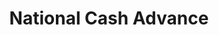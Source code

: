 ---
title: National Cash Advance
slug: national-cash-advance
updated-on: '2024-05-30T13:44:31.749Z'
created-on: '2024-05-30T13:41:46.671Z'
published-on: '2024-05-30T13:54:32.469Z'
f_city-state-2:
- cms/city/porterville-ca.md
- cms/city/escondido-ca.md
- cms/city/vacaville-ca.md
- cms/city/palmdale-ca.md
- cms/city/lodi-ca.md
- cms/city/woodland-ca.md
- cms/city/manteca-ca.md
- cms/city/hanford-ca.md
- cms/city/riverside-ca.md
- cms/city/whittier-ca.md
- cms/city/tulare-ca.md
- cms/city/vista-ca.md
- cms/city/modesto-ca.md
- cms/city/cocoa-fl.md
- cms/city/apopka-fl.md
- cms/city/casselberry-fl.md
- cms/city/kissimmee-fl.md
- cms/city/largo-fl.md
- cms/city/sanford-fl.md
- cms/city/homestead-fl.md
- cms/city/petersburg-fl.md
- cms/city/sarasota-fl.md
- cms/city/bradenton-fl.md
- cms/city/bradley-il.md
- cms/city/carbondale-il.md
- cms/city/pekin-il.md
- cms/city/dekalb-il.md
- cms/city/seymour-in.md
- cms/city/vincennes-in.md
- cms/city/frankfort-in.md
- cms/city/peru-in.md
- cms/city/jeffersonville-in.md
- cms/city/henderson-ky.md
- cms/city/danville-ky.md
- cms/city/lexington-ky.md
- cms/city/paducah-ky.md
- cms/city/bogalusa-la.md
- cms/city/slidell-la.md
- cms/city/kenner-la.md
- cms/city/hammond-la.md
- cms/city/harvey-la.md
- cms/city/gonzales-la.md
- cms/city/monroe-la.md
- cms/city/southaven-ms.md
- cms/city/walls-ms.md
- cms/city/pearl-ms.md
- cms/city/greenville-ms.md
- cms/city/columbus-ms.md
- cms/city/mccomb-ms.md
- cms/city/starkville-ms.md
- cms/city/corinth-ms.md
- cms/city/laurel-ms.md
- cms/city/meridian-ms.md
- cms/city/natchez-ms.md
- cms/city/pascagoula-ms.md
- cms/city/vicksburg-ms.md
- cms/city/gulfport-ms.md
- cms/city/kennett-mo.md
- cms/city/fenton-mo.md
- cms/city/florissant-mo.md
- cms/city/grandview-mo.md
- cms/city/sikeston-mo.md
- cms/city/liberty-mo.md
- cms/city/rolla-mo.md
- cms/city/springfield-mo.md
- cms/city/joplin-mo.md
- cms/city/independence-mo.md
- cms/city/columbia-mo.md
- cms/city/stow-oh.md
- cms/city/wilmington-oh.md
- cms/city/tallmadge-oh.md
- cms/city/piqua-oh.md
- cms/city/dover-oh.md
- cms/city/niles-oh.md
- cms/city/winchester-oh.md
- cms/city/heath-oh.md
- cms/city/reynoldsburg-oh.md
- cms/city/salem-oh.md
- cms/city/sidney-oh.md
- cms/city/oregon-oh.md
- cms/city/marion-oh.md
- cms/city/sandusky-oh.md
- cms/city/norwalk-oh.md
- cms/city/findlay-oh.md
- cms/city/tiffin-oh.md
- cms/city/fremont-oh.md
- cms/city/bucyrus-oh.md
- cms/city/lima-oh.md
- cms/city/zanesville-oh.md
- cms/city/steubenville-oh.md
- cms/city/warren-oh.md
- cms/city/ashtabula-oh.md
- cms/city/lancaster-oh.md
- cms/city/hilliard-oh.md
- cms/city/delaware-oh.md
- cms/city/barberton-oh.md
- cms/city/chillicothe-oh.md
- cms/city/xenia-oh.md
- cms/city/springfield-oh.md
- cms/city/troy-oh.md
- cms/city/urbana-oh.md
- cms/city/middletown-oh.md
- cms/city/hamilton-oh.md
- cms/city/ashland-oh.md
- cms/city/youngstown-oh.md
- cms/city/fairborn-oh.md
- cms/city/dayton-oh.md
- cms/city/alliance-oh.md
- cms/city/elyria-oh.md
- cms/city/massillon-oh.md
- cms/city/akron-oh.md
- cms/city/euclid-oh.md
- cms/city/mansfield-oh.md
- cms/city/lorain-oh.md
- cms/city/toledo-oh.md
- cms/city/canton-oh.md
- cms/city/boston-oh.md
- cms/city/trotwood-oh.md
- cms/city/palestine-oh.md
- cms/city/vernon-pa.md
- cms/city/bloomsburg-pa.md
- cms/city/johnstown-pa.md
- cms/city/mechanicsburg-pa.md
- cms/city/altoona-pa.md
- cms/city/hermitage-pa.md
- cms/city/bensalem-pa.md
- cms/city/bristol-pa.md
- cms/city/greensburg-pa.md
- cms/city/uniontown-pa.md
- cms/city/harrisburg-pa.md
- cms/city/honesdale-pa.md
- cms/city/york-pa.md
- cms/city/hazleton-pa.md
- cms/city/easton-pa.md
- cms/city/reading-pa.md
- cms/city/erie-pa.md
- cms/city/pittsburgh-pa.md
- cms/city/allentown-pa.md
- cms/city/indiana-pa.md
- cms/city/hermitage-tn.md
- cms/city/madison-tn.md
- cms/city/morristown-tn.md
- cms/city/jackson-tn.md
- cms/city/menasha-wi.md
- cms/city/bend-wi.md
- cms/city/manitowoc-wi.md
- cms/city/janesville-wi.md
- cms/city/sheboygan-wi.md
- cms/city/beloit-wi.md
- cms/city/racine-wi.md
- cms/city/kenosha-wi.md
- cms/city/madison-wi.md
- cms/city/oshkosh-wi.md
- cms/city/national-city-ca.md
- cms/city/el-cajon-ca.md
- cms/city/saint-augustine-fl.md
- cms/city/fort-pierce-fl.md
- cms/city/pinellas-park-fl.md
- cms/city/orange-city-fl.md
- cms/city/palm-beach-fl.md
- cms/city/orange-park-fl.md
- cms/city/fort-wayne-in.md
- cms/city/new-iberia-la.md
- cms/city/denham-springs-la.md
- cms/city/bossier-city-la.md
- cms/city/saint-joseph-mo.md
- cms/city/saint-charles-mo.md
- cms/city/blue-springs-mo.md
- cms/city/saint-ann-mo.md
- cms/city/poplar-bluff-mo.md
- cms/city/cape-girardeau-mo.md
- cms/city/jefferson-city-mo.md
- cms/city/saint-louis-mo.md
- cms/city/kansas-city-mo.md
- cms/city/grand-island-ne.md
- cms/city/maple-heights-oh.md
- cms/city/bowling-green-oh.md
- cms/city/sharon-hill-pa.md
- cms/city/johnson-city-tn.md
- cms/city/beaver-dam-wi.md
- cms/city/eau-claire-wi.md
- cms/city/la-crosse-wi.md
- cms/city/green-bay-wi.md
f_locations:
- cms/payday-loan/national-cash-advance-22462.md
- cms/payday-loan/national-cash-advance-22463.md
- cms/payday-loan/national-cash-advance-22464.md
- cms/payday-loan/national-cash-advance-22465.md
- cms/payday-loan/national-cash-advance-22466.md
- cms/payday-loan/national-cash-advance-22467.md
- cms/payday-loan/national-cash-advance-22468.md
- cms/payday-loan/national-cash-advance-22469.md
- cms/payday-loan/national-cash-advance-22470.md
- cms/payday-loan/national-cash-advance-22471.md
- cms/payday-loan/national-cash-advance-22472.md
- cms/payday-loan/national-cash-advance-22473.md
- cms/payday-loan/national-cash-advance-22474.md
- cms/payday-loan/national-cash-advance-22475.md
- cms/payday-loan/national-cash-advance-22476.md
- cms/payday-loan/national-cash-advance-22477.md
- cms/payday-loan/national-cash-advance-22478.md
- cms/payday-loan/national-cash-advance-22479.md
- cms/payday-loan/national-cash-advance-22480.md
- cms/payday-loan/national-cash-advance-22481.md
- cms/payday-loan/national-cash-advance-22482.md
- cms/payday-loan/national-cash-advance-22483.md
- cms/payday-loan/national-cash-advance-22484.md
- cms/payday-loan/national-cash-advance-22485.md
- cms/payday-loan/national-cash-advance-22486.md
- cms/payday-loan/national-cash-advance-22487.md
- cms/payday-loan/national-cash-advance-22488.md
- cms/payday-loan/national-cash-advance-22489.md
- cms/payday-loan/national-cash-advance-22490.md
- cms/payday-loan/national-cash-advance-22491.md
- cms/payday-loan/national-cash-advance-22492.md
- cms/payday-loan/national-cash-advance-22493.md
- cms/payday-loan/national-cash-advance-22494.md
- cms/payday-loan/national-cash-advance-22495.md
- cms/payday-loan/national-cash-advance-22496.md
- cms/payday-loan/national-cash-advance-22497.md
- cms/payday-loan/national-cash-advance-22498.md
- cms/payday-loan/national-cash-advance-22499.md
- cms/payday-loan/national-cash-advance-22500.md
- cms/payday-loan/national-cash-advance-22501.md
- cms/payday-loan/national-cash-advance-22502.md
- cms/payday-loan/national-cash-advance-22503.md
- cms/payday-loan/national-cash-advance-22504.md
- cms/payday-loan/national-cash-advance-22505.md
- cms/payday-loan/national-cash-advance-22506.md
- cms/payday-loan/national-cash-advance-22507.md
- cms/payday-loan/national-cash-advance-22508.md
- cms/payday-loan/national-cash-advance-22509.md
- cms/payday-loan/national-cash-advance-22510.md
- cms/payday-loan/national-cash-advance-22511.md
- cms/payday-loan/national-cash-advance-22512.md
- cms/payday-loan/national-cash-advance-22513.md
- cms/payday-loan/national-cash-advance-22514.md
- cms/payday-loan/national-cash-advance-22515.md
- cms/payday-loan/national-cash-advance-22516.md
- cms/payday-loan/national-cash-advance-22517.md
- cms/payday-loan/national-cash-advance-22518.md
- cms/payday-loan/national-cash-advance-22519.md
- cms/payday-loan/national-cash-advance-22520.md
- cms/payday-loan/national-cash-advance-22521.md
- cms/payday-loan/national-cash-advance-22522.md
- cms/payday-loan/national-cash-advance-22523.md
- cms/payday-loan/national-cash-advance-22524.md
- cms/payday-loan/national-cash-advance-22525.md
- cms/payday-loan/national-cash-advance-22526.md
- cms/payday-loan/national-cash-advance-22527.md
- cms/payday-loan/national-cash-advance-22528.md
- cms/payday-loan/national-cash-advance-22529.md
- cms/payday-loan/national-cash-advance-22530.md
- cms/payday-loan/national-cash-advance-22531.md
- cms/payday-loan/national-cash-advance-22532.md
- cms/payday-loan/national-cash-advance-22533.md
- cms/payday-loan/national-cash-advance-22534.md
- cms/payday-loan/national-cash-advance-22535.md
- cms/payday-loan/national-cash-advance-22536.md
- cms/payday-loan/national-cash-advance-22537.md
- cms/payday-loan/national-cash-advance-22538.md
- cms/payday-loan/national-cash-advance-22539.md
- cms/payday-loan/national-cash-advance-22540.md
- cms/payday-loan/national-cash-advance-22541.md
- cms/payday-loan/national-cash-advance-22542.md
- cms/payday-loan/national-cash-advance-22543.md
- cms/payday-loan/national-cash-advance-22544.md
- cms/payday-loan/national-cash-advance-22545.md
- cms/payday-loan/national-cash-advance-22546.md
- cms/payday-loan/national-cash-advance-22547.md
- cms/payday-loan/national-cash-advance-22548.md
- cms/payday-loan/national-cash-advance-22549.md
- cms/payday-loan/national-cash-advance-22550.md
- cms/payday-loan/national-cash-advance-22551.md
- cms/payday-loan/national-cash-advance-22552.md
- cms/payday-loan/national-cash-advance-22553.md
- cms/payday-loan/national-cash-advance-22554.md
- cms/payday-loan/national-cash-advance-22555.md
- cms/payday-loan/national-cash-advance-22556.md
- cms/payday-loan/national-cash-advance-22557.md
- cms/payday-loan/national-cash-advance-22558.md
- cms/payday-loan/national-cash-advance-22559.md
- cms/payday-loan/national-cash-advance-22560.md
- cms/payday-loan/national-cash-advance-22561.md
- cms/payday-loan/national-cash-advance-22562.md
- cms/payday-loan/national-cash-advance-22563.md
- cms/payday-loan/national-cash-advance-22564.md
- cms/payday-loan/national-cash-advance-22565.md
- cms/payday-loan/national-cash-advance-22566.md
- cms/payday-loan/national-cash-advance-22567.md
- cms/payday-loan/national-cash-advance-22568.md
- cms/payday-loan/national-cash-advance-22569.md
- cms/payday-loan/national-cash-advance-22570.md
- cms/payday-loan/national-cash-advance-22571.md
- cms/payday-loan/national-cash-advance-22572.md
- cms/payday-loan/national-cash-advance-22573.md
- cms/payday-loan/national-cash-advance-22574.md
- cms/payday-loan/national-cash-advance-22575.md
- cms/payday-loan/national-cash-advance-22576.md
- cms/payday-loan/national-cash-advance-22577.md
- cms/payday-loan/national-cash-advance-22578.md
- cms/payday-loan/national-cash-advance-22579.md
- cms/payday-loan/national-cash-advance-22580.md
- cms/payday-loan/national-cash-advance-22581.md
- cms/payday-loan/national-cash-advance-22582.md
- cms/payday-loan/national-cash-advance-22583.md
- cms/payday-loan/national-cash-advance-22584.md
- cms/payday-loan/national-cash-advance-22585.md
- cms/payday-loan/national-cash-advance-22586.md
- cms/payday-loan/national-cash-advance-22587.md
- cms/payday-loan/national-cash-advance-22588.md
- cms/payday-loan/national-cash-advance-22589.md
- cms/payday-loan/national-cash-advance-22590.md
- cms/payday-loan/national-cash-advance-22591.md
- cms/payday-loan/national-cash-advance-22592.md
- cms/payday-loan/national-cash-advance-22593.md
- cms/payday-loan/national-cash-advance-22594.md
- cms/payday-loan/national-cash-advance-22595.md
- cms/payday-loan/national-cash-advance-22596.md
- cms/payday-loan/national-cash-advance-22597.md
- cms/payday-loan/national-cash-advance-22598.md
- cms/payday-loan/national-cash-advance-22599.md
- cms/payday-loan/national-cash-advance-22600.md
- cms/payday-loan/national-cash-advance-22601.md
- cms/payday-loan/national-cash-advance-22602.md
- cms/payday-loan/national-cash-advance-22603.md
- cms/payday-loan/national-cash-advance-22604.md
- cms/payday-loan/national-cash-advance-22605.md
- cms/payday-loan/national-cash-advance-22606.md
- cms/payday-loan/national-cash-advance-22607.md
- cms/payday-loan/national-cash-advance-22608.md
- cms/payday-loan/national-cash-advance-22609.md
- cms/payday-loan/national-cash-advance-22610.md
- cms/payday-loan/national-cash-advance-22611.md
- cms/payday-loan/national-cash-advance-22612.md
- cms/payday-loan/national-cash-advance-22613.md
- cms/payday-loan/national-cash-advance-22614.md
- cms/payday-loan/national-cash-advance-22615.md
- cms/payday-loan/national-cash-advance-22616.md
- cms/payday-loan/national-cash-advance-22617.md
- cms/payday-loan/national-cash-advance-22618.md
- cms/payday-loan/national-cash-advance-22619.md
- cms/payday-loan/national-cash-advance-22620.md
- cms/payday-loan/national-cash-advance-22621.md
- cms/payday-loan/national-cash-advance-22622.md
- cms/payday-loan/national-cash-advance-22623.md
- cms/payday-loan/national-cash-advance-22624.md
- cms/payday-loan/national-cash-advance-22625.md
- cms/payday-loan/national-cash-advance-22626.md
- cms/payday-loan/national-cash-advance-22627.md
- cms/payday-loan/national-cash-advance-22628.md
- cms/payday-loan/national-cash-advance-22629.md
- cms/payday-loan/national-cash-advance-22630.md
- cms/payday-loan/national-cash-advance-22631.md
- cms/payday-loan/national-cash-advance-22632.md
- cms/payday-loan/national-cash-advance-22633.md
- cms/payday-loan/national-cash-advance-22634.md
- cms/payday-loan/national-cash-advance-22635.md
- cms/payday-loan/national-cash-advance-22636.md
- cms/payday-loan/national-cash-advance-22637.md
- cms/payday-loan/national-cash-advance-22638.md
- cms/payday-loan/national-cash-advance-22639.md
- cms/payday-loan/national-cash-advance-22640.md
- cms/payday-loan/national-cash-advance-22641.md
- cms/payday-loan/national-cash-advance-22642.md
- cms/payday-loan/national-cash-advance-22643.md
- cms/payday-loan/national-cash-advance-22644.md
- cms/payday-loan/national-cash-advance-22645.md
- cms/payday-loan/national-cash-advance-22646.md
- cms/payday-loan/national-cash-advance-22647.md
- cms/payday-loan/national-cash-advance-22648.md
- cms/payday-loan/national-cash-advance-22649.md
- cms/payday-loan/national-cash-advance-22650.md
- cms/payday-loan/national-cash-advance-22651.md
- cms/payday-loan/national-cash-advance-22652.md
- cms/payday-loan/national-cash-advance-22653.md
- cms/payday-loan/national-cash-advance-22654.md
- cms/payday-loan/national-cash-advance-22655.md
- cms/payday-loan/national-cash-advance-22656.md
- cms/payday-loan/national-cash-advance-22657.md
- cms/payday-loan/national-cash-advance-22658.md
- cms/payday-loan/national-cash-advance-22659.md
- cms/payday-loan/national-cash-advance-22660.md
- cms/payday-loan/national-cash-advance-22661.md
- cms/payday-loan/national-cash-advance-22662.md
- cms/payday-loan/national-cash-advance-22663.md
- cms/payday-loan/national-cash-advance-22664.md
- cms/payday-loan/national-cash-advance-22665.md
- cms/payday-loan/national-cash-advance-22666.md
- cms/payday-loan/national-cash-advance-22667.md
- cms/payday-loan/national-cash-advance-22668.md
- cms/payday-loan/national-cash-advance-22669.md
- cms/payday-loan/national-cash-advance-22670.md
- cms/payday-loan/national-cash-advance-22671.md
- cms/payday-loan/national-cash-advance-22672.md
- cms/payday-loan/national-cash-advance-22673.md
- cms/payday-loan/national-cash-advance-22674.md
- cms/payday-loan/national-cash-advance-22675.md
- cms/payday-loan/national-cash-advance-22676.md
- cms/payday-loan/national-cash-advance-22677.md
- cms/payday-loan/national-cash-advance-22678.md
- cms/payday-loan/national-cash-advance-22679.md
- cms/payday-loan/national-cash-advance-22680.md
- cms/payday-loan/national-cash-advance-22681.md
- cms/payday-loan/national-cash-advance-22682.md
- cms/payday-loan/national-cash-advance-22683.md
- cms/payday-loan/national-cash-advance-22684.md
- cms/payday-loan/national-cash-advance-22685.md
- cms/payday-loan/national-cash-advance-22686.md
- cms/payday-loan/national-cash-advance-22687.md
- cms/payday-loan/national-cash-advance-22688.md
- cms/payday-loan/national-cash-advance-22689.md
- cms/payday-loan/national-cash-advance-22690.md
- cms/payday-loan/national-cash-advance-22691.md
- cms/payday-loan/national-cash-advance-22692.md
- cms/payday-loan/national-cash-advance-22693.md
- cms/payday-loan/national-cash-advance-22694.md
- cms/payday-loan/national-cash-advance-22695.md
- cms/payday-loan/national-cash-advance-22696.md
- cms/payday-loan/national-cash-advance-22697.md
- cms/payday-loan/national-cash-advance-22698.md
- cms/payday-loan/national-cash-advance-22699.md
- cms/payday-loan/national-cash-advance-22700.md
- cms/payday-loan/national-cash-advance-22701.md
- cms/payday-loan/national-cash-advance-22702.md
- cms/payday-loan/national-cash-advance-22703.md
- cms/payday-loan/national-cash-advance-22704.md
- cms/payday-loan/national-cash-advance-22705.md
- cms/payday-loan/national-cash-advance-22706.md
- cms/payday-loan/national-cash-advance-22707.md
- cms/payday-loan/national-cash-advance-22708.md
- cms/payday-loan/national-cash-advance-22709.md
- cms/payday-loan/national-cash-advance-22710.md
- cms/payday-loan/national-cash-advance-22711.md
- cms/payday-loan/national-cash-advance-22712.md
- cms/payday-loan/national-cash-advance-22713.md
- cms/payday-loan/national-cash-advance-22714.md
- cms/payday-loan/national-cash-advance-22715.md
- cms/payday-loan/national-cash-advance-22716.md
- cms/payday-loan/national-cash-advance-22717.md
- cms/payday-loan/national-cash-advance-22718.md
- cms/payday-loan/national-cash-advance-22719.md
- cms/payday-loan/national-cash-advance-22720.md
- cms/payday-loan/national-cash-advance-22721.md
- cms/payday-loan/national-cash-advance-22722.md
- cms/payday-loan/national-cash-advance-22723.md
- cms/payday-loan/national-cash-advance-22724.md
- cms/payday-loan/national-cash-advance-22725.md
- cms/payday-loan/national-cash-advance-22726.md
- cms/payday-loan/national-cash-advance-22727.md
- cms/payday-loan/national-cash-advance-22728.md
- cms/payday-loan/national-cash-advance-22729.md
- cms/payday-loan/national-cash-advance-22730.md
- cms/payday-loan/national-cash-advance-22731.md
- cms/payday-loan/national-cash-advance-22732.md
- cms/payday-loan/national-cash-advance-22733.md
- cms/payday-loan/national-cash-advance-22734.md
- cms/payday-loan/national-cash-advance-22735.md
f_states:
- cms/state/california.md
- cms/state/florida.md
- cms/state/illinois.md
- cms/state/indiana.md
- cms/state/kentucky.md
- cms/state/louisiana.md
- cms/state/mississippi.md
- cms/state/missouri.md
- cms/state/ohio.md
- cms/state/pennsylvania.md
- cms/state/tennessee.md
- cms/state/wisconsin.md
- cms/state/nebraska.md
layout: '[company].html'
tags: company
---